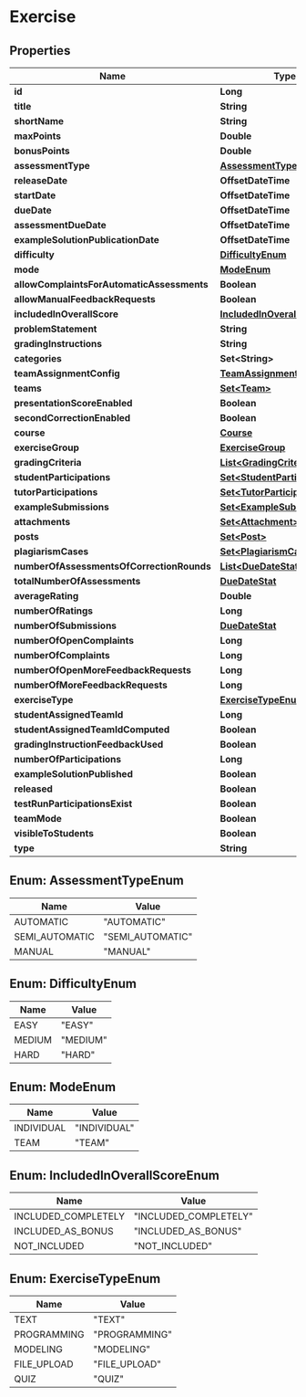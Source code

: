 

# Exercise


## Properties

| Name | Type | Description | Notes |
|------------ | ------------- | ------------- | -------------|
|**id** | **Long** |  |  [optional] |
|**title** | **String** |  |  [optional] |
|**shortName** | **String** |  |  [optional] |
|**maxPoints** | **Double** |  |  [optional] |
|**bonusPoints** | **Double** |  |  [optional] |
|**assessmentType** | [**AssessmentTypeEnum**](#AssessmentTypeEnum) |  |  [optional] |
|**releaseDate** | **OffsetDateTime** |  |  [optional] |
|**startDate** | **OffsetDateTime** |  |  [optional] |
|**dueDate** | **OffsetDateTime** |  |  [optional] |
|**assessmentDueDate** | **OffsetDateTime** |  |  [optional] |
|**exampleSolutionPublicationDate** | **OffsetDateTime** |  |  [optional] |
|**difficulty** | [**DifficultyEnum**](#DifficultyEnum) |  |  [optional] |
|**mode** | [**ModeEnum**](#ModeEnum) |  |  [optional] |
|**allowComplaintsForAutomaticAssessments** | **Boolean** |  |  [optional] |
|**allowManualFeedbackRequests** | **Boolean** |  |  [optional] |
|**includedInOverallScore** | [**IncludedInOverallScoreEnum**](#IncludedInOverallScoreEnum) |  |  [optional] |
|**problemStatement** | **String** |  |  [optional] |
|**gradingInstructions** | **String** |  |  [optional] |
|**categories** | **Set&lt;String&gt;** |  |  [optional] |
|**teamAssignmentConfig** | [**TeamAssignmentConfig**](TeamAssignmentConfig.md) |  |  [optional] |
|**teams** | [**Set&lt;Team&gt;**](Team.md) |  |  [optional] |
|**presentationScoreEnabled** | **Boolean** |  |  [optional] |
|**secondCorrectionEnabled** | **Boolean** |  |  [optional] |
|**course** | [**Course**](Course.md) |  |  [optional] |
|**exerciseGroup** | [**ExerciseGroup**](ExerciseGroup.md) |  |  [optional] |
|**gradingCriteria** | [**List&lt;GradingCriterion&gt;**](GradingCriterion.md) |  |  [optional] |
|**studentParticipations** | [**Set&lt;StudentParticipation&gt;**](StudentParticipation.md) |  |  [optional] |
|**tutorParticipations** | [**Set&lt;TutorParticipation&gt;**](TutorParticipation.md) |  |  [optional] |
|**exampleSubmissions** | [**Set&lt;ExampleSubmission&gt;**](ExampleSubmission.md) |  |  [optional] |
|**attachments** | [**Set&lt;Attachment&gt;**](Attachment.md) |  |  [optional] |
|**posts** | [**Set&lt;Post&gt;**](Post.md) |  |  [optional] |
|**plagiarismCases** | [**Set&lt;PlagiarismCase&gt;**](PlagiarismCase.md) |  |  [optional] |
|**numberOfAssessmentsOfCorrectionRounds** | [**List&lt;DueDateStat&gt;**](DueDateStat.md) |  |  [optional] |
|**totalNumberOfAssessments** | [**DueDateStat**](DueDateStat.md) |  |  [optional] |
|**averageRating** | **Double** |  |  [optional] |
|**numberOfRatings** | **Long** |  |  [optional] |
|**numberOfSubmissions** | [**DueDateStat**](DueDateStat.md) |  |  [optional] |
|**numberOfOpenComplaints** | **Long** |  |  [optional] |
|**numberOfComplaints** | **Long** |  |  [optional] |
|**numberOfOpenMoreFeedbackRequests** | **Long** |  |  [optional] |
|**numberOfMoreFeedbackRequests** | **Long** |  |  [optional] |
|**exerciseType** | [**ExerciseTypeEnum**](#ExerciseTypeEnum) |  |  [optional] |
|**studentAssignedTeamId** | **Long** |  |  [optional] |
|**studentAssignedTeamIdComputed** | **Boolean** |  |  [optional] |
|**gradingInstructionFeedbackUsed** | **Boolean** |  |  [optional] |
|**numberOfParticipations** | **Long** |  |  [optional] |
|**exampleSolutionPublished** | **Boolean** |  |  [optional] |
|**released** | **Boolean** |  |  [optional] |
|**testRunParticipationsExist** | **Boolean** |  |  [optional] |
|**teamMode** | **Boolean** |  |  [optional] |
|**visibleToStudents** | **Boolean** |  |  [optional] |
|**type** | **String** |  |  |



## Enum: AssessmentTypeEnum

| Name | Value |
|---- | -----|
| AUTOMATIC | &quot;AUTOMATIC&quot; |
| SEMI_AUTOMATIC | &quot;SEMI_AUTOMATIC&quot; |
| MANUAL | &quot;MANUAL&quot; |



## Enum: DifficultyEnum

| Name | Value |
|---- | -----|
| EASY | &quot;EASY&quot; |
| MEDIUM | &quot;MEDIUM&quot; |
| HARD | &quot;HARD&quot; |



## Enum: ModeEnum

| Name | Value |
|---- | -----|
| INDIVIDUAL | &quot;INDIVIDUAL&quot; |
| TEAM | &quot;TEAM&quot; |



## Enum: IncludedInOverallScoreEnum

| Name | Value |
|---- | -----|
| INCLUDED_COMPLETELY | &quot;INCLUDED_COMPLETELY&quot; |
| INCLUDED_AS_BONUS | &quot;INCLUDED_AS_BONUS&quot; |
| NOT_INCLUDED | &quot;NOT_INCLUDED&quot; |



## Enum: ExerciseTypeEnum

| Name | Value |
|---- | -----|
| TEXT | &quot;TEXT&quot; |
| PROGRAMMING | &quot;PROGRAMMING&quot; |
| MODELING | &quot;MODELING&quot; |
| FILE_UPLOAD | &quot;FILE_UPLOAD&quot; |
| QUIZ | &quot;QUIZ&quot; |




